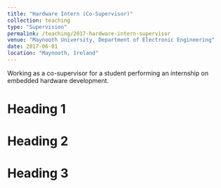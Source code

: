 ```yaml
---
title: "Hardware Intern (Co-Supervisor)"
collection: teaching
type: "Supervision"
permalink: /teaching/2017-hardware-intern-supervisor
venue: "Maynooth University, Department of Electronic Engineering"
date: 2017-06-01
location: "Maynooth, Ireland"
---
```


Working as a co-supervisor for a student performing an internship on embedded hardware development.

Heading 1
======

Heading 2
======

Heading 3
======
